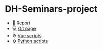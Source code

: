 # DH-Seminars-project
- :book: [Report](https://github.com/FrancescoDiCursi/DH-Seminars-project/blob/main/report/DH%20Seminars%20Project%20report.pdf)
- :computer: [Git page](https://francescodicursi.github.io/DH-Seminars-project/)
- :gear: [Vue scripts](https://github.com/FrancescoDiCursi/DH-Seminars-project/tree/main/dev%20folder)
- :gear: [Python scripts](https://github.com/FrancescoDiCursi/DH-Seminars-project/tree/main/python%20scripts)
